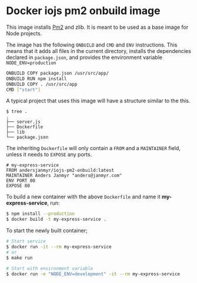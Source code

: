 # Docker iojs pm2 onbuild image

This image installs [Pm2](https://github.com/Unitech/pm2) and
zlib. It is meant to be used as a base image for Node projects.

The image has the following `ONBUILD` and `CMD` and `ENV` instructions.  This
means that it adds all files in the current directory, installs the
dependencies declared in `package.json`, and provides the environment variable `NODE_ENV=production`

```sh
ONBUILD COPY package.json /usr/src/app/
ONBUILD RUN npm install
ONBUILD COPY . /usr/src/app
CMD ["start"]
```

A typical project that uses this image will have a structure similar to
the this.

```
$ tree .
.
├── server.js
├── Dockerfile
├── lib
└── package.json
```

The inheriting `Dockerfile` will only contain a `FROM` and a `MAINTAINER`
field, unless it needs to `EXPOSE` any ports.

```
# my-express-service
FROM andersjanmyr/iojs-pm2-onbuild:latest
MAINTAINER Anders Janmyr "anders@janmyr.com"
ENV PORT 80
EXPOSE 80
```

To build a new container with the above `Dockerfile` and name it
**my-express-service**, run:

```sh
$ npm install --production
$ docker build -t my-express-service .
```

To start the newly built container;

```sh
# Start service
$ docker run -it --rm my-express-service
# or
$ make run

# Start with environment variable
$ docker run -e "NODE_ENV=development" -it --rm my-express-service
```
